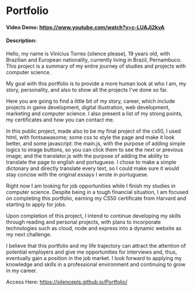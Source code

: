 # Portfolio
#### Video Demo: https://www.youtube.com/watch?v=c-LUAJj2kvA
#### Description:
Hello, my name is Vinícius Torres (silence please), 19 years old, with Brazilian and European nationality, currently living in Brazil, Pernambuco. This project is a summary of my entire journey of studies and projects with computer science.

My goal with this portfolio is to provide a more human look at who I am, my story, personality, and also to show all the projects I've done so far.

Here you are going to find a little bit of my story, career, which include projects in game development, digital illustration, web development, marketing and computer science. I also present a list of my strong points, my certificates and how you can contact me.

In this public project, made also to be my final project of the cs50, I used html, with fontsawasome; some css to style the page and make it look better, and some javascript: the main.js, with the purpose of adding simple logics to image buttons, so you can click them to see the next or previous image; and the translator.js with the purpose of adding the ability to translate the page to english and portuguese. I chose to make a simple dictonary and directly translate every text, so I could make sure it would stay concise with the original essays I wrote in portuguese.

Right now I am looking for job opportunities while I finish my studies in computer science. Despite being in a tough financial situation, I am focused on completing this portfolio, earning my CS50 certificate from Harvard and starting to apply for jobs.

Upon completion of this project, I intend to continue developing my skills through reading and personal projects, with plans to incorporate technologies such as cloud, node and express into a dynamic website as my next challenge.

I believe that this portfolio and my life trajectory can attract the attention of potential employers and give me opportunities for interviews and, thus, eventually gain a position in the job market. I look forward to applying my knowledge and skills in a professional environment and continuing to grow in my career.

Access Here: https://silencepls.github.io/Portfolio/